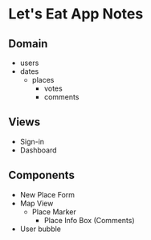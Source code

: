 # Let's Eat App Notes

## Domain

* users
* dates
    * places
        * votes
        * comments
        
## Views

* Sign-in
* Dashboard

## Components

* New Place Form
* Map View
  * Place Marker
    * Place Info Box (Comments)
* User bubble